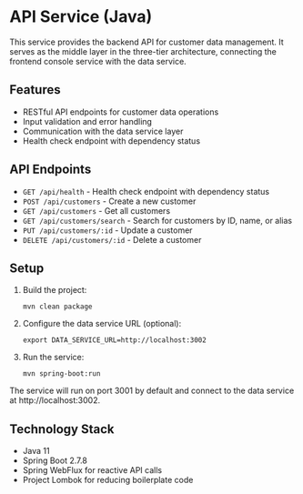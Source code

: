 # API Service (Java)

This service provides the backend API for customer data management. It serves as the middle layer in the three-tier architecture, connecting the frontend console service with the data service.

## Features

- RESTful API endpoints for customer data operations
- Input validation and error handling
- Communication with the data service layer
- Health check endpoint with dependency status

## API Endpoints

- `GET /api/health` - Health check endpoint with dependency status
- `POST /api/customers` - Create a new customer
- `GET /api/customers` - Get all customers
- `GET /api/customers/search` - Search for customers by ID, name, or alias
- `PUT /api/customers/:id` - Update a customer
- `DELETE /api/customers/:id` - Delete a customer

## Setup

1. Build the project:
   ```
   mvn clean package
   ```

2. Configure the data service URL (optional):
   ```
   export DATA_SERVICE_URL=http://localhost:3002
   ```

3. Run the service:
   ```
   mvn spring-boot:run
   ```

The service will run on port 3001 by default and connect to the data service at http://localhost:3002.

## Technology Stack

- Java 11
- Spring Boot 2.7.8
- Spring WebFlux for reactive API calls
- Project Lombok for reducing boilerplate code

